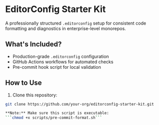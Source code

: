 # EditorConfig Starter Kit

A professionally structured `.editorconfig` setup for consistent code formatting and diagnostics in enterprise-level monorepos.

## What's Included?

- Production-grade `.editorconfig` configuration
- GitHub Actions workflows for automated checks
- Pre-commit hook script for local validation

## How to Use

1. Clone this repository:
```bash
git clone https://github.com/your-org/editorconfig-starter-kit.git

**Note:** Make sure this script is executable:
```chmod +x scripts/pre-commit-format.sh```